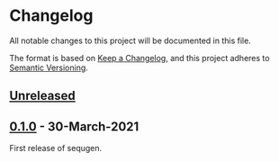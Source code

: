 # Changelog
All notable changes to this project will be documented in this file.

The format is based on [Keep a Changelog](https://keepachangelog.com/en/1.0.0/),
and this project adheres to [Semantic Versioning](https://semver.org/spec/v2.0.0.html).

## [Unreleased]

## [0.1.0] - 30-March-2021

First release of sequgen.

[Unreleased]: https://github.com/sequgen/sequgen/compare/0.1.0...HEAD
[0.1.0]: https://github.com/sequgen/sequgen/releases/tag/0.1.0

